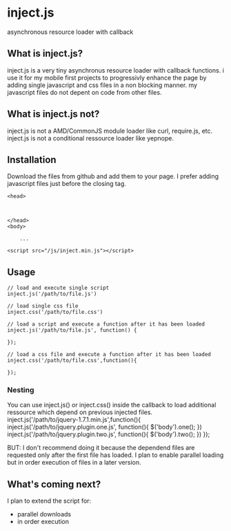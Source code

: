 inject.js
=========

asynchronous resource loader with callback


What is inject.js?
------------------
inject.js is a very tiny asynchronus resource loader with callback functions.
i use it for my mobile first projects to progressivly enhance the page by adding single javascript and css files in a non blocking manner.
my javascript files do not depent on code from other files.


What is inject.js not?
---------------------------
inject.js is not a AMD/CommonJS module loader like curl, require.js, etc.
inject.js is not a conditional ressource loader like yepnope.


Installation
------------
Download the files from github and add them to your page. 
I prefer adding javascript files just before the closing </body> tag.

    <head>
        
        
        
    </head>
    <body>
        
        ...
        
    <script src="/js/inject.min.js"></script>
  </body>


Usage
-----
    // load and execute single script
    inject.js('/path/to/file.js')
    
    // load single css file
    inject.css('/path/to/file.css')
    
    // load a script and execute a function after it has been loaded
    inject.js('/path/to/file.js', function() {
        
    });
    
    // load a css file and execute a function after it has been loaded
    inject.css('/path/to/file.css',function(){
        
    });

### Nesting
You can use inject.js() or inject.css() inside the callback to load additional ressource which depend on previous injected files.
  inject.js('/path/to/jquery-1.7.1.min.js',function(){
    inject.js('/path/to/jquery.plugin.one.js', function(){
      $('body').one();
    })
    inject.js('/path/to/jquery.plugin.two.js', function(){
      $('body').two();
    })
  });

BUT: I don't recommend doing it because the dependend files are requested only after the first file has loaded.
I plan to enable parallel loading but in order execution of files in a later version.


What's coming next?
-------------------

I plan to extend the script for:
- parallel downloads 
- in order execution

